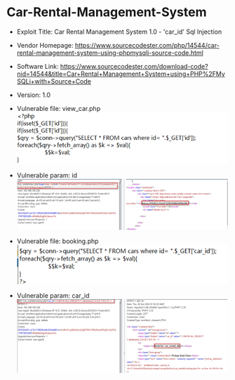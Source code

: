 # Car-Rental-Management-System   
* Exploit Title: Car Rental Management System 1.0 - 'car_id' Sql Injection  
* Vendor Homepage: https://www.sourcecodester.com/php/14544/car-rental-management-system-using-phpmysqli-source-code.html  
* Software Link: https://www.sourcecodester.com/download-code?nid=14544&title=Car+Rental+Management+System+using+PHP%2FMySQLi+with+Source+Code  
* Version: 1.0  

* Vulnerable file: view_car.php  
![image](https://github.com/BigTiger2020/Car-Rental-Management-System/blob/main/01.png)  
* Vulnerable param: id  
![image](https://github.com/BigTiger2020/Car-Rental-Management-System/blob/main/04.png)   
* Vulnerable file: booking.php  
![image](https://github.com/BigTiger2020/Car-Rental-Management-System/blob/main/02.png)   
* Vulnerable param: car_id  
![image](https://github.com/BigTiger2020/Car-Rental-Management-System/blob/main/03.png)   
